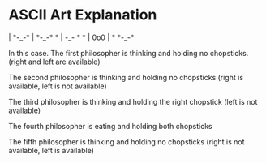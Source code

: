 ASCII Art Explanation
=====================

| \*\-\_\-\* | \*\-\_\-\* \* | \-\_\- \* \* | 0o0 | \* \*\-\_\-\*

In this case. The first philosopher is thinking and holding no chopsticks.
(right and left are available)

The second philosopher is thinking and holding no chopsticks
(right is available, left is not available)

The third philosopher is thinking and holding the right chopstick
(left is not available)

The fourth philosopher is eating and holding both chopsticks

The fifth philosopher is thinking and holding no chopsticks
(right is not available, left is available)
